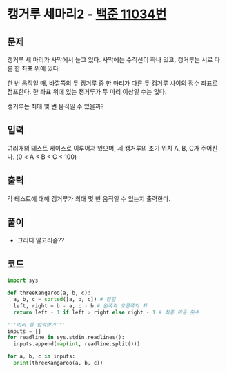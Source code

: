 # 캥거루 세마리2 - [백준 11034번](https://www.acmicpc.net/problem/11034)

## 문제

캥거루 세 마리가 사막에서 놀고 있다. 사막에는 수직선이 하나 있고, 캥거루는 서로 다른 한 좌표 위에 있다.

한 번 움직일 때, 바깥쪽의 두 캥거루 중 한 마리가 다른 두 캥거루 사이의 정수 좌표로 점프한다. 한 좌표 위에 있는 캥거루가 두 마리 이상일 수는 없다.

캥거루는 최대 몇 번 움직일 수 있을까?

## 입력

여러개의 테스트 케이스로 이루어져 있으며, 세 캥거루의 초기 위치 A, B, C가 주어진다. (0 < A < B < C < 100)

## 출력

각 테스트에 대해 캥거루가 최대 몇 번 움직일 수 있는지 출력한다.

## 풀이

- 그리디 알고리즘??

## 코드

```python
import sys

def threeKangaroo(a, b, c):
  a, b, c = sorted([a, b, c]) # 정렬
  left, right = b - a, c - b # 왼쪽과 오른쪽의 차
  return left - 1 if left > right else right - 1 # 최종 이동 횟수

'''여러 줄 입력받기'''
inputs = []
for readline in sys.stdin.readlines():
  inputs.append(map(int, readline.split()))

for a, b, c in inputs:
  print(threeKangaroo(a, b, c))
```
